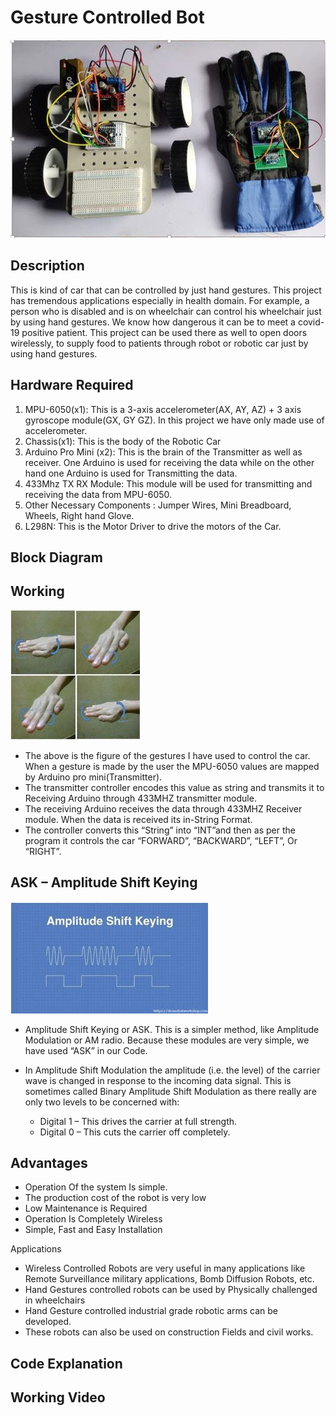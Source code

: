 # Gesture Controlled Bot
<img src="https://github.com/varun7860/Arduino-projects/blob/master/Gesture%20Controlled%20Car/Images/Gesture%20Controlled%20Car.jpg" width="504" height="317"/>

## Description
This is kind of car that can be controlled by just hand gestures. This project has tremendous applications especially in health domain. For example, a person who is disabled and is on wheelchair can control his wheelchair just by using hand gestures. We know how dangerous it can be to meet a covid-19 positive patient. This project can be used there as well to open doors wirelessly, to supply food to patients through robot or robotic car just by using hand gestures.

## Hardware Required

1. MPU-6050(x1): This is a 3-axis accelerometer(AX, AY, AZ) + 3 axis gyroscope module(GX, GY GZ). In this project we have only made use of accelerometer.
2. Chassis(x1): This is the body of the Robotic Car
3. Arduino Pro Mini (x2): This is the brain of the Transmitter as well as receiver. One Arduino is used for receiving the data while on the other hand one Arduino is used for Transmitting the data.
4. 433Mhz TX RX Module: This module will be used for transmitting and receiving the data from MPU-6050.
5. Other Necessary Components : Jumper Wires, Mini Breadboard, Wheels, Right hand Glove.
6. L298N: This is the Motor Driver to drive the motors of the Car.

## Block Diagram

## Working

<img src="https://github.com/varun7860/Arduino-projects/blob/master/Gesture%20Controlled%20Car/Images/Gestures.jpg" width="207" height="207"/>

- The above is the figure of the gestures I have used to control the car. When a gesture is made by the user the MPU-6050 values are mapped by Arduino pro mini(Transmitter). 
- The transmitter controller encodes this value as string and transmits it to Receiving Arduino through 433MHZ transmitter module. 
- The receiving Arduino receives the data through 433MHZ Receiver module. When the data is received its in-String Format. 
- The controller converts this “String” into “INT”and then as per the program it controls the car “FORWARD”, “BACKWARD”, “LEFT”, Or “RIGHT”.

## ASK – Amplitude Shift Keying

<img src="https://github.com/varun7860/Arduino-projects/blob/master/Gesture%20Controlled%20Car/Images/ASK.jpg" width="316" height="179"/>

- Amplitude Shift Keying or ASK. This is a simpler method, like Amplitude Modulation or AM radio. Because these modules are very simple, we have used “ASK” in our Code.

- In Amplitude Shift Modulation the amplitude (i.e. the level) of the carrier wave is changed in response to the incoming data signal. This is sometimes called Binary Amplitude Shift Modulation as there really are only two levels to be concerned with:

    - Digital 1 – This drives the carrier at full strength.
    - Digital 0 – This cuts the carrier off completely.

## Advantages
- Operation Of the system Is simple.
- The production cost of the robot is very low
- Low Maintenance is Required
- Operation Is Completely Wireless
- Simple, Fast and Easy Installation

Applications
- Wireless Controlled Robots are very useful in many applications like Remote Surveillance military applications, Bomb Diffusion Robots, etc.
- Hand Gestures controlled robots can be used by Physically challenged in wheelchairs
- Hand Gesture controlled industrial grade robotic arms can be developed.
- These robots can also be used on construction Fields and civil works.

## Code Explanation
## Working Video
